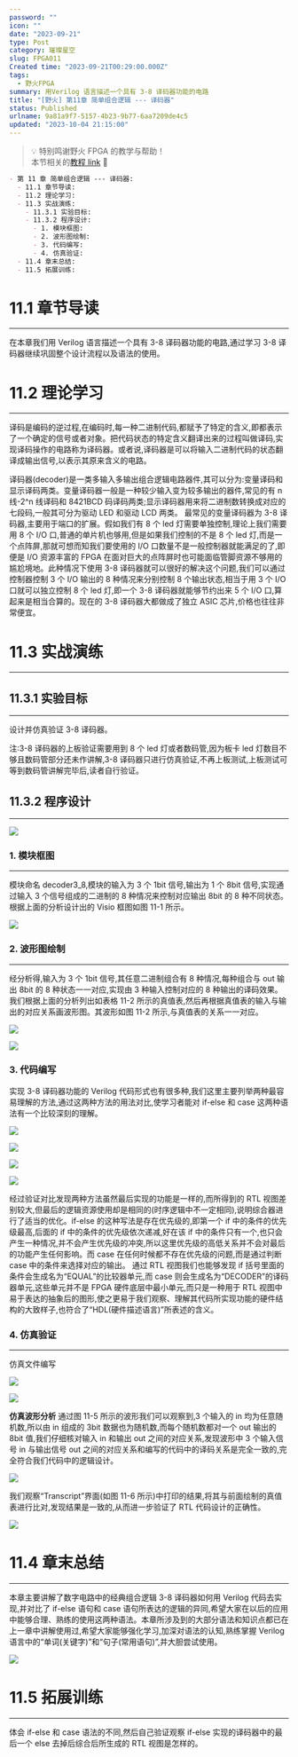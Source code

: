 ```yaml
---
password: ""
icon: ""
date: "2023-09-21"
type: Post
category: 璀璨星空
slug: FPGA011
Created time: "2023-09-21T00:29:00.000Z"
tags:
  - 野火FPGA
summary: 用Verilog 语言描述一个具有 3-8 译码器功能的电路
title: "[野火] 第11章 简单组合逻辑 --- 译码器"
status: Published
urlname: 9a81a9f7-5157-4b23-9b77-6aa7209de4c5
updated: "2023-10-04 21:15:00"
---
```


> 💡 特别鸣谢野火 FPGA 的教学与帮助！  
> 本节相关的[教程 link](https://www.bilibili.com/video/BV17z411i7er?p=8&vd_source=237e295a40d7aaea043ead8c0d2c78ab) 📌

```markdown
- 第 11 章 简单组合逻辑 --- 译码器:
  - 11.1 章节导读:
  - 11.2 理论学习:
  - 11.3 实战演练:
    - 11.3.1 实验目标:
    - 11.3.2 程序设计:
      - 1. 模块框图:
      - 2. 波形图绘制:
      - 3. 代码编写:
      - 4. 仿真验证:
  - 11.4 章末总结:
  - 11.5 拓展训练:
```

# 11.1 章节导读

---

在本章我们用 Verilog 语言描述一个具有 3-8 译码器功能的电路,通过学习 3-8 译码器继续巩固整个设计流程以及语法的使用。

# 11.2 理论学习

---

译码是编码的逆过程,在编码时,每一种二进制代码,都赋予了特定的含义,即都表示了一个确定的信号或者对象。把代码状态的特定含义翻译出来的过程叫做译码,实现译码操作的电路称为译码器。或者说,译码器是可以将输入二进制代码的状态翻译成输出信号,以表示其原来含义的电路。

译码器(decoder)是一类多输入多输出组合逻辑电路器件,其可以分为:变量译码和显示译码两类。变量译码器一般是一种较少输入变为较多输出的器件,常见的有 n 线-2^n 线译码和 8421BCD 码译码两类;显示译码器用来将二进制数转换成对应的七段码,一般其可分为驱动 LED 和驱动 LCD 两类。
最常见的变量译码器为 3-8 译码器,主要用于端口的扩展。假如我们有 8 个 led 灯需要单独控制,理论上我们需要用 8 个 I/O 口,普通的单片机也够用,但是如果我们控制的不是 8 个 led 灯,而是一个点阵屏,那就可想而知我们要使用的 I/O 口数量不是一般控制器就能满足的了,即便是 I/O 资源丰富的 FPGA 在面对巨大的点阵屏时也可能面临管脚资源不够用的尴尬境地。此种情况下使用 3-8 译码器就可以很好的解决这个问题,我们可以通过控制器控制 3 个 I/O 输出的 8 种情况来分别控制 8 个输出状态,相当于用 3 个 I/O 口就可以独立控制 8 个 led 灯,即一个 3-8 译码器就能够节约出来 5 个 I/O 口,算起来是相当合算的。现在的 3-8 译码器大都做成了独立 ASIC 芯片,价格也往往非常便宜。

# 11.3 实战演练

---

## 11.3.1 实验目标

---

设计并仿真验证 3-8 译码器。

注:3-8 译码器的上板验证需要用到 8 个 led 灯或者数码管,因为板卡 led 灯数目不够且数码管部分还未作讲解,3-8 译码器只进行仿真验证,不再上板测试,上板测试可等到数码管讲解完毕后,读者自行验证。

## 11.3.2 程序设计

---

![](https://bu.dusays.com/2023/09/21/650ba490563ef.jpeg)

### 1. 模块框图

---

模块命名 decoder3_8,模块的输入为 3 个 1bit 信号,输出为 1 个 8bit 信号,实现通过输入 3 个信号组成的二进制的 8 种情况来控制对应输出 8bit 的 8 种不同状态。根据上面的分析设计出的 Visio 框图如图 11-1 所示。

![](https://bu.dusays.com/2023/09/21/650b8e106f16a.png)

### 2. 波形图绘制

---

经分析得,输入为 3 个 1bit 信号,其任意二进制组合有 8 种情况,每种组合与 out 输出 8bit 的 8 种状态一一对应,实现由 3 种输入控制对应的 8 种输出的译码效果。我们根据上面的分析列出如表格 11-2 所示的真值表,然后再根据真值表的输入与输出的对应关系画波形图。其波形如图 11-2 所示,与真值表的关系一一对应。

![](https://bu.dusays.com/2023/09/21/650b8e114b6de.png)

![](https://bu.dusays.com/2023/09/21/650b8e122cd75.png)

### 3. 代码编写

实现 3-8 译码器功能的 Verilog 代码形式也有很多种,我们这里主要列举两种最容易理解的方法,通过这两种方法的用法对比,使学习者能对 if-else 和 case 这两种语法有一个比较深刻的理解。

![](https://bu.dusays.com/2023/09/21/650b8e1339836.png)

![](https://bu.dusays.com/2023/09/21/650b8e141d641.png)

![](https://bu.dusays.com/2023/09/21/650b8e152784a.png)

![](https://bu.dusays.com/2023/09/21/650b8e1604577.png)

经过验证对比发现两种方法虽然最后实现的功能是一样的,而所得到的 RTL 视图差别较大,但最后的逻辑资源使用却是相同的(时序逻辑中不一定相同),说明综合器进行了适当的优化。if-else 的这种写法是存在优先级的,即第一个 if 中的条件的优先级最高,后面的 if 中的条件的优先级依次递减,好在该 if 中的条件只有一个,也只会产生一种情况,并不会产生优先级的冲突,所以这里优先级的高低关系并不会对最后的功能产生任何影响。而 case 在任何时候都不存在优先级的问题,而是通过判断 case 中的条件来选择对应的输出。
通过 RTL 视图我们也能够发现 if 括号里面的条件会生成名为“EQUAL”的比较器单元,而 case 则会生成名为“DECODER”的译码器单元,这些单元并不是 FPGA 硬件底层中最小单元,而只是一种用于 RTL 视图中易于表达的抽象后的图形,使之更易于我们观察、理解其代码所实现功能的硬件结构的大致样子,也符合了“HDL(硬件描述语言)”所表述的含义。

### 4. 仿真验证

---

仿真文件编写

![](https://bu.dusays.com/2023/09/21/650b8e16d6b84.png)

![](https://bu.dusays.com/2023/09/21/650b8e17c2ddc.png)

**仿真波形分析**
通过图 11-5 所示的波形我们可以观察到,3 个输入的 in 均为任意随机数,所以由 in 组成的 3bit 数据也为随机数,而每个随机数都对一个 out 输出的 8bit 值,我们仔细核对输入 in 和输出 out 之间的对应关系,发现波形中 3 个输入信号 in 与输出信号 out 之间的对应关系和编写的代码中的译码关系是完全一致的,完全符合我们代码中的逻辑设计。

![](https://bu.dusays.com/2023/09/21/650b8e18a8337.png)

我们观察“Transcript”界面(如图 11-6 所示)中打印的结果,将其与前面绘制的真值表进行比对,发现结果是一致的,从而进一步验证了 RTL 代码设计的正确性。

![](https://bu.dusays.com/2023/09/21/650b8e19b1443.png)

# 11.4 章末总结

---

本章主要讲解了数字电路中的经典组合逻辑 3-8 译码器如何用 Verilog 代码去实现,并对比了 if-else 语句和 case 语句所表达的逻辑的异同,希望大家在以后的应用中能够合理、熟练的使用这两种语法。本章所涉及到的大部分语法和知识点都已在上一章中讲解使用过,希望大家能够强化学习,加深对语法的认知,熟练掌握 Verilog 语言中的“单词(关键字)”和“句子(常用语句)”,并大胆尝试使用。

![](https://bu.dusays.com/2023/09/21/650b8e1a8370d.png)

# 11.5 拓展训练

---

体会 if-else 和 case 语法的不同,然后自己验证观察 if-else 实现的译码器中的最后一个 else 去掉后综合后所生成的 RTL 视图是怎样的。

